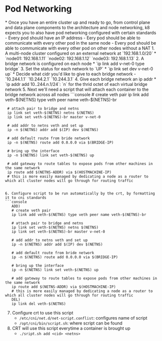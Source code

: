 <h1>Pod Networking</h1>
* Once you have an entire cluster up and ready to go, from control plane and data plane components to the architecture and node networking, k8 expects you to also have pod networking configured with certain standards
  - Every pod should have an IP address
  - Eery pod should be able to communicate with every other pod in the same node
  - Every pod should be able to communicate with every other pod on other nodes without a NAT
1. A multi-node cluster configured on an external network at `192.168.1.0/20`
  * `node01: 192.168.1.11` `node02: 192.168.1.12` `node03: 192.168.1.13`
2. A bridge network is configured on each node 
  * `ip link add v-net-0 type bridge`
3. Set the status for each network to `UP`
  * `ip link set dev v-net-0 up`
  * Decide what cidr you'd like to give to each bridge network
    - `10.244.1.1` `10.244.2.1` `10.244.3.1`
4. Give each bridge network an ip addr
  * `ip addr add 10..244.n.1/24`: `n` for the thrid octet of each virtual bridge network
5. Next we'll need a script that will attach each container to the bridge network across all nodes
  ```console
     # create veth pair
     ip link add veth-$(NETNS) type veth peer name veth-$(NETNS)-br
     
     # attach pair to bridge and netns
     ip link set veth-$(NETNS) netns $(NETNS)
     ip link set veth-$(NETNS)-br master v-net-0
     
     # add addr to netns veth and set up
     ip -n $(NETNS) addr add $(IP) dev $(NETNS)

     # add default route from bride network
     ip -n $(NETNS) route add 0.0.0.0 via $(BRIDGE-IP)
     
     # bring up the interface
     ip -n $(NETNS) link set veth-$(NETNS) up
     
     # add gateway to route tables to expose pods from other machines in the same network
     ip route add $(NETNS-ADDR) via $(HOSTMACHINE-IP)
     # this is more easily managed by dedicating a node as a router to which all cluster nodes will go through for routing traffic
  ``` 

6. Configure script to be run automatically by the crt, by formatting it to cni standards
  ```console
     ADD)
     # create veth pair
     ip link add veth-$(NETNS) type veth peer name veth-$(NETNS)-br

     # attach pair to bridge and netns
     ip link set veth-$(NETNS) netns $(NETNS)
     ip link set veth-$(NETNS)-br master v-net-0

     # add addr to netns veth and set up
     ip -n $(NETNS) addr add $(IP) dev $(NETNS)

     # add default route from bride network
     ip -n $(NETNS) route add 0.0.0.0 via $(BRIDGE-IP)

     # bring up the interface
     ip -n $(NETNS) link set veth-$(NETNS) up

     # add gateway to route tables to expose pods from other machines in the same network
     ip route add $(NETNS-ADDR) via $(HOSTMACHINE-IP)
     # this is more easily managed by dedicating a node as a router to which all cluster nodes will go through for routing traffic
     DEL)
     ip link del veth-$(NETNS)
  ```
7. Configure crt to use this script
   * `/etc/cni/net.d/net-script.conflist`: configures name of script
   * `/opt/cni/bin/script.sh`: where script can be found
8. CRT will use this script everytime a container is brought up
   * `./sript.sh add <cid> <netns>`
